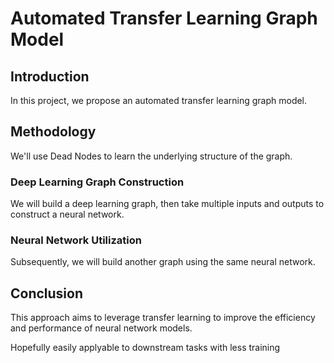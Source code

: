 # Automated Transfer Learning Graph Model

## Introduction
In this project, we propose an automated transfer learning graph model.

## Methodology

We'll use Dead Nodes to learn the underlying structure of the graph.




### Deep Learning Graph Construction
We will build a deep learning graph, then take multiple inputs and outputs to construct a neural network.

### Neural Network Utilization
Subsequently, we will build another graph using the same neural network.

## Conclusion
This approach aims to leverage transfer learning to improve the efficiency and performance of neural network models.





Hopefully easily applyable to downstream tasks with less training

